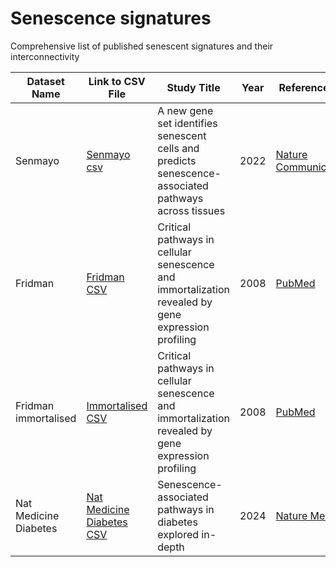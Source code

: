 # Senescence signatures

Comprehensive list of published senescent signatures and their interconnectivity

| Dataset Name   | Link to CSV File                                                                                     | Study Title                                                                                      | Year | Reference Link                                                                                  |
|----------------|------------------------------------------------------------------------------------------------------|--------------------------------------------------------------------------------------------------|------|--------------------------------------------------------------------------------------------------|
| Senmayo        | [Senmayo csv](https://github.com/HA-DKFZ/senesence_signatures/blob/main/pages/senmayo.csv)           | A new gene set identifies senescent cells and predicts senescence-associated pathways across tissues | 2022 | [Nature Communications](https://www.nature.com/articles/s41467-022-32552-1)                     |
| Fridman        | [Fridman CSV](https://github.com/HA-DKFZ/senesence_signatures/blob/main/pages/fridman.csv)           | Critical pathways in cellular senescence and immortalization revealed by gene expression profiling | 2008 | [PubMed](https://pubmed.ncbi.nlm.nih.gov/18711403/)                                              |
| Fridman immortalised   | [Immortalised CSV](https://github.com/HA-DKFZ/senesence_signatures/blob/main/pages/immortalised.csv) | Critical pathways in cellular senescence and immortalization revealed by gene expression profiling | 2008 | [PubMed](https://pubmed.ncbi.nlm.nih.gov/18711403/)                                              |
| Nat Medicine Diabetes | [Nat Medicine Diabetes CSV](https://github.com/HA-DKFZ/senesence_signatures/blob/main/pages/nat_medicine_diabetes.csv) | Senescence-associated pathways in diabetes explored in-depth | 2024 | [Nature Medicine](https://www.nature.com/articles/s41591-024-02802-4)                          |

